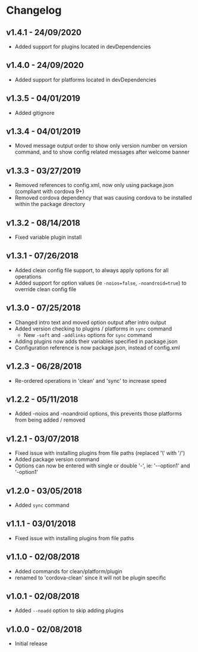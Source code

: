 # Changelog

## v1.4.1 - 24/09/2020

- Added support for plugins located in devDependencies

## v1.4.0 - 24/09/2020

- Added support for platforms located in devDependencies

## v1.3.5 - 04/01/2019

- Added gitignore

## v1.3.4 - 04/01/2019

- Moved message output order to show only version number on version command, and to show config related messages after welcome banner

## v1.3.3 - 03/27/2019

- Removed references to config.xml, now only using package.json (compliant with cordova 9+)
- Removed cordova dependency that was causing cordova to be installed within the package directory

## v1.3.2 - 08/14/2018

- Fixed variable plugin install

## v1.3.1 - 07/26/2018

- Added clean config file support, to always apply options for all operations
- Added support for option values (ie `-noios=false`, `-noandroid=true`) to override clean config file

## v1.3.0 - 07/25/2018

- Changed intro text and moved option output after intro output
- Added version checking to plugins / platforms in `sync` command
  - New `-soft` and `-addlinks` options for `sync` command
- Adding plugins now adds their variables specified in package.json
- Configuration reference is now package.json, instead of config.xml

## v1.2.3 - 06/28/2018

- Re-ordered operations in 'clean' and 'sync' to increase speed

## v1.2.2 - 05/11/2018

- Added -noios and -noandroid options, this prevents those platforms from being added / removed

## v1.2.1 - 03/07/2018

- Fixed issue with installing plugins from file paths (replaced '\\' with '/')
- Added package version command
- Options can now be entered with single or double '-', ie: '--option1' and '-option1'

## v1.2.0 - 03/05/2018

- Added `sync` command

## v1.1.1 - 03/01/2018

- Fixed issue with installing plugins from file paths

## v1.1.0 - 02/08/2018

- Added commands for clean/platform/plugin
- renamed to 'cordova-clean' since it will not be plugin specific

## v1.0.1 - 02/08/2018

- Added `--noadd` option to skip adding plugins

## v1.0.0 - 02/08/2018

- Initial release